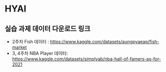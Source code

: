 # HYAI

## 실습 과제 데이터 다운로드 링크


- 2주차 Fish 데이터 : https://www.kaggle.com/datasets/aungpyaeap/fish-market
- 3, 4주차 NBA Player 데이터: https://www.kaggle.com/datasets/simplyab/nba-hall-of-famers-as-for-2021
